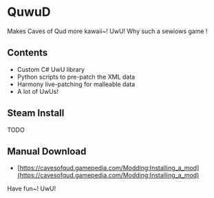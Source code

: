 # QuwuD
Makes Caves of Qud more kawaii~! UwU!
Why such a sewiows game !

## Contents
* Custom C# UwU library
* Python scripts to pre-patch the XML data
* Harmony live-patching for malleable data
* A lot of UwUs!

## Steam Install
TODO

## Manual Download
* [https://cavesofqud.gamepedia.com/Modding:Installing_a_mod](https://cavesofqud.gamepedia.com/Modding:Installing_a_mod)

Have fun~! UwU!